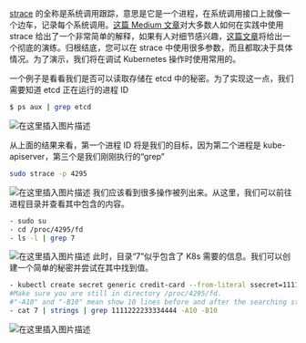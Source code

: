 
[strace](https://blog.csdn.net/xixihahalelehehe/article/details/118415249) 的全称是系统调用跟踪，意思是它是一个进程，在系统调用接口上就像一个边车，记录每个系统调用。[这篇 Medium 文章](https://medium.com/elements/diving-deeper-strace-9567ce531ee4)对大多数人如何在实践中使用 strace 给出了一个非常简单的解释，如果有人对细节感兴趣，[这篇文章](https://medium.com/@adminstoolbox/debugging-using-strace-efda7d65be1d)将给出一个彻底的演练。归根结底，您可以在 strace 中使用很多参数，而且都取决于具体情况。为了演示，我们将在调试 Kubernetes 操作时使用常用的。

一个例子是看看我们是否可以读取存储在 etcd 中的秘密。为了实现这一点，我们需要知道 etcd 正在运行的进程 ID


```bash
$ ps aux | grep etcd
```
![在这里插入图片描述](https://i-blog.csdnimg.cn/blog_migrate/99a14972c8ad992315af24bf4426f252.png)

从上面的结果来看，第一个进程 ID 将是我们的目标，因为第二个进程是 kube-apiserver，第三个是我们刚刚执行的“grep”

```bash
sudo strace -p 4295
```
![在这里插入图片描述](https://i-blog.csdnimg.cn/blog_migrate/527baf3078d142c4eaf7ef18be59cd74.png)
我们应该看到很多操作被列出来。从这里，我们可以前往进程目录并查看其中包含的内容。

```bash
- sudo su
- cd /proc/4295/fd
- ls -l | grep 7
```
![在这里插入图片描述](https://i-blog.csdnimg.cn/blog_migrate/37f28c8633947559b2e285daac7354b7.png)
此时，目录“7”似乎包含了 K8s 需要的信息。我们可以创建一个简单的秘密并尝试在其中找到值。

```bash
- kubectl create secret generic credit-card --from-literal ssecret=1111222233334444
#Make sure you are still in directory /proc/4295/fd. 
#"-A10" and "-B10" mean show 10 lines before and after the searching string.
- cat 7 | strings | grep 1111222233334444 -A10 -B10
```
![在这里插入图片描述](https://i-blog.csdnimg.cn/blog_migrate/1522aa8eccbddddf8f5f65eb0ca78f81.png)

